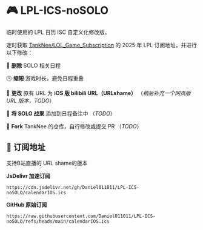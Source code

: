# 🎮 LPL-ICS-noSOLO

临时使用的 LPL 日历 ISC 自定义化修改版。

定时获取 [TankNee/LOL_Game_Subscription](https://github.com/TankNee/LOL_Game_Subscription) 的 2025 年 LPL 订阅地址，并进行以下修改：


🧹 **删除** SOLO 相关日程

🕒 **缩短** 游戏时长，避免日程重叠

🔗 **更改** 原有 URL 为 **iOS 版 bilibili URL（URLshame）**
（*稍后补充一个网页版 URL 版本，TODO*）

📝 **将 SOLO 战果** 添加到日程备注中
（*TODO*）

🔧 **Fork** TankNee 的仓库，自行修改或提交 PR （*TODO*）

## 📅 订阅地址

支持B站直播的 URL shame的版本

**JsDelivr 加速订阅**

``` https://cdn.jsdelivr.net/gh/Daniel011011/LPL-ICS-noSOLO/calendarIOS.ics ```

**GitHub 原始订阅**

``` https://raw.githubusercontent.com/Daniel011011/LPL-ICS-noSOLO/refs/heads/main/calendarIOS.ics ```

